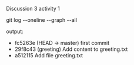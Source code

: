 Discussion 3 activity 1

git log --oneline --graph --all

output:
* fc5263e (HEAD -> master) first commit
* 29f8c43 (greeting) Add content to greeting.txt
* a512115 Add file greeting.txt
